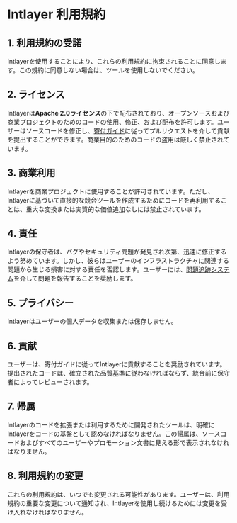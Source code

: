 # Intlayer 利用規約

## 1. 利用規約の受諾

Intlayerを使用することにより、これらの利用規約に拘束されることに同意します。この規約に同意しない場合は、ツールを使用しないでください。

## 2. ライセンス

Intlayerは**Apache 2.0ライセンス**の下で配布されており、オープンソースおよび商業プロジェクトのためのコードの使用、修正、および配布を許可します。ユーザーはソースコードを修正し、[寄付ガイド](https://github.com/aymericzip/intlayer/blob/main/docs/ja/CONTRIBUTING.md)に従ってプルリクエストを介して貢献を提出することができます。商業目的のためのコードの盗用は厳しく禁止されています。

## 3. 商業利用

Intlayerを商業プロジェクトに使用することが許可されています。ただし、Intlayerに基づいて直接的な競合ツールを作成するためにコードを再利用することは、重大な変換または実質的な価値追加なしには禁止されています。

## 4. 責任

Intlayerの保守者は、バグやセキュリティ問題が発見され次第、迅速に修正するよう努めています。しかし、彼らはユーザーのインフラストラクチャに関連する問題から生じる損害に対する責任を否認します。ユーザーには、[問題追跡システム](https://github.com/aymericzip/intlayer/issues)を介して問題を報告することを奨励します。

## 5. プライバシー

Intlayerはユーザーの個人データを収集または保存しません。

## 6. 貢献

ユーザーは、寄付ガイドに従ってIntlayerに貢献することを奨励されています。提出されたコードは、確立された品質基準に従わなければならず、統合前に保守者によってレビューされます。

## 7. 帰属

Intlayerのコードを拡張または利用するために開発されたツールは、明確にIntlayerをコードの基盤として認めなければなりません。この帰属は、ソースコードおよびすべてのユーザーやプロモーション文書に見える形で表示されなければなりません。

## 8. 利用規約の変更

これらの利用規約は、いつでも変更される可能性があります。ユーザーは、利用規約の重要な変更について通知され、Intlayerを使用し続けるためには変更を受け入れなければなりません。
